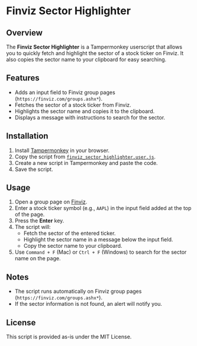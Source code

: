 # Finviz Sector Highlighter

## Overview

The **Finviz Sector Highlighter** is a Tampermonkey userscript that allows you to quickly fetch and highlight the sector of a stock ticker on Finviz. It also copies the sector name to your clipboard for easy searching.

## Features

- Adds an input field to Finviz group pages (`https://finviz.com/groups.ashx*`).
- Fetches the sector of a stock ticker from Finviz.
- Highlights the sector name and copies it to the clipboard.
- Displays a message with instructions to search for the sector.

## Installation

1. Install [Tampermonkey](https://www.tampermonkey.net/) in your browser.
2. Copy the script from [`finviz_sector_highlighter.user.js`](finviz_sector_highlighter.user.js).
3. Create a new script in Tampermonkey and paste the code.
4. Save the script.

## Usage

1. Open a group page on [Finviz](https://finviz.com/groups.ashx).
2. Enter a stock ticker symbol (e.g., `AAPL`) in the input field added at the top of the page.
3. Press the **Enter** key.
4. The script will:
   - Fetch the sector of the entered ticker.
   - Highlight the sector name in a message below the input field.
   - Copy the sector name to your clipboard.
5. Use `Command + F` (Mac) or `Ctrl + F` (Windows) to search for the sector name on the page.

## Notes

- The script runs automatically on Finviz group pages (`https://finviz.com/groups.ashx*`).
- If the sector information is not found, an alert will notify you.

## License

This script is provided as-is under the MIT License.
